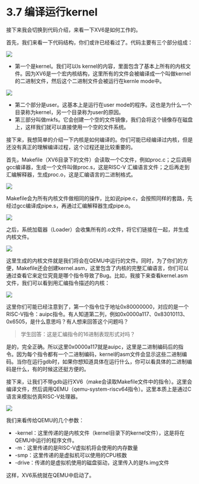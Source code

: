 # 3.7 编译运行kernel

接下来我会切换到代码介绍，来看一下XV6是如何工作的。

首先，我们来看一下代码结构，你们或许已经看过了。代码主要有三个部分组成：

![](<../.gitbook/assets/image (195).png>)

* 第一个是kernel。我们可以ls kernel的内容，里面包含了基本上所有的内核文件。因为XV6是一个宏内核结构，这里所有的文件会被编译成一个叫做kernel的二进制文件，然后这个二进制文件会被运行在kernle mode中。

![](<../.gitbook/assets/image (395).png>)

* 第二个部分是user。这基本上是运行在user mode的程序。这也是为什么一个目录称为kernel，另一个目录称为user的原因。
* 第三部分叫做mkfs。它会创建一个空的文件镜像，我们会将这个镜像存在磁盘上，这样我们就可以直接使用一个空的文件系统。

接下来，我想简单的介绍一下内核是如何编译的。你们可能已经编译过内核，但是还没有真正的理解编译过程，这个过程还是比较重要的。

首先，Makefile（XV6目录下的文件）会读取一个C文件，例如proc.c；之后调用gcc编译器，生成一个文件叫做proc.s，这是RISC-V 汇编语言文件；之后再走到汇编解释器，生成proc.o，这是汇编语言的二进制格式。

![](<../.gitbook/assets/image (91) (1).png>)

Makefile会为所有内核文件做相同的操作，比如说pipe.c，会按照同样的套路，先经过gcc编译成pipe.s，再通过汇编解释器生成pipe.o。

![](<../.gitbook/assets/image (370).png>)

之后，系统加载器（Loader）会收集所有的.o文件，将它们链接在一起，并生成内核文件。

![](<../.gitbook/assets/image (272).png>)

这里生成的内核文件就是我们将会在QEMU中运行的文件。同时，为了你们的方便，Makefile还会创建kernel.asm，这里包含了内核的完整汇编语言，你们可以通过查看它来定位究竟是哪个指令导致了Bug。比如，我接下来查看kernel.asm文件，我们可以看到用汇编指令描述的内核：

![](<../.gitbook/assets/image (318).png>)

这里你们可能已经注意到了，第一个指令位于地址0x80000000，对应的是一个RISC-V指令：auipc指令。有人知道第二列，例如0x0000a117、0x83010113、0x6505，是什么意思吗？有人想来回答这个问题吗？

> 学生回答：这是汇编指令的16进制表现形式对吗？

是的，完全正确。所以这里0x0000a117就是auipc，这里是二进制编码后的指令。因为每个指令都有一个二进制编码，kernel的asm文件会显示这些二进制编码。当你在运行gdb时，如果你想知道具体在运行什么，你可以看具体的二进制编码是什么，有的时候这还挺方便的。

接下来，让我们不带gdb运行XV6（make会读取Makefile文件中的指令）。这里会编译文件，然后调用QEMU（qemu-system-riscv64指令）。这里本质上是通过C语言来模拟仿真RISC-V处理器。

![](<../.gitbook/assets/image (199).png>)

我们来看传给QEMU的几个参数：

* \-kernel：这里传递的是内核文件（kernel目录下的kernel文件），这是将在QEMU中运行的程序文件。
* \-m：这里传递的是RISC-V虚拟机将会使用的内存数量
* \-smp：这里传递的是虚拟机可以使用的CPU核数
* \-drive：传递的是虚拟机使用的磁盘驱动，这里传入的是fs.img文件

这样，XV6系统就在QEMU中启动了。
